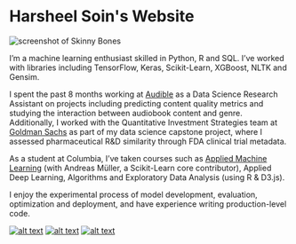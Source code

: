 # Harsheel Soin's Website

![screenshot of Skinny Bones](https://d1qb2nb5cznatu.cloudfront.net/users/2014738-large?1523152697)

I’m a machine learning enthusiast skilled in Python, R and SQL. I’ve worked with libraries including TensorFlow, Keras, Scikit-Learn, XGBoost, NLTK and Gensim. 

I spent the past 8 months working at [Audible](https://www.audible.com/) as a Data Science Research Assistant on projects including predicting content quality metrics and studying the interaction between audiobook content and genre. Additionally, I worked with the Quantitative Investment Strategies team at [Goldman Sachs](https://www.goldmansachs.com/) as part of my data science capstone project, where I assessed pharmaceutical R&D similarity through FDA clinical trial metadata. 

As a student at Columbia, I’ve taken courses such as [Applied Machine Learning](https://www.cs.columbia.edu/~amueller/comsw4995s18/) (with Andreas Müller, a Scikit-Learn core contributor), Applied Deep Learning, Algorithms and Exploratory Data Analysis (using R & D3.js). 

I enjoy the experimental process of model development, evaluation, optimization and deployment, and have experience writing production-level code.

<!-- Please don't remove this: Grab your social icons from https://github.com/carlsednaoui/gitsocial -->

<!-- display the social media buttons in your README -->

[![alt text][1.1]][1]
[![alt text][2.1]][2]
[![alt text][3.1]][3]

<!-- links to social media icons -->
<!-- no need to change these -->

<!-- icons with padding -->

[1.1]: http://i.imgur.com/tXSoThF.png (twitter icon with padding)
[2.1]: http://i.imgur.com/P3YfQoD.png (facebook icon with padding)
[3.1]: http://i.imgur.com/0o48UoR.png (github icon with padding)

<!-- links to your social media accounts -->
<!-- update these accordingly -->

[1]: https://twitter.com/harsheelsoin
[2]: https://www.facebook.com/harsheel.soin
[3]: https://github.com/harsheelsoin

<!-- Please don't remove this: Grab your social icons from https://github.com/carlsednaoui/gitsocial -->